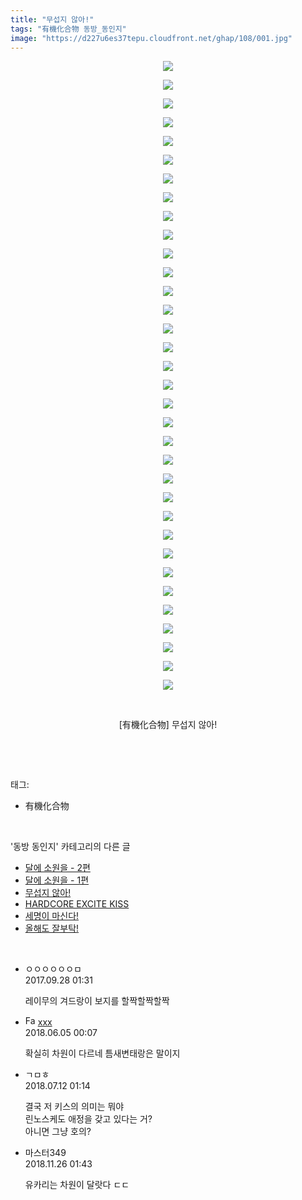 ```yaml
---
title: "무섭지 않아!"
tags: "有機化合物 동방_동인지"
image: "https://d227u6es37tepu.cloudfront.net/ghap/108/001.jpg"
---
```

<div class="article">
<p style="text-align: center; clear: none; float: none;"><img src="{{ site.imgserver6 }}/ghap/108/001.jpg"/></p>
<p style="text-align: center; clear: none; float: none;"><img src="{{ site.imgserver6 }}/ghap/108/002.jpg"/></p>
<p style="text-align: center; clear: none; float: none;"><img src="{{ site.imgserver6 }}/ghap/108/003.jpg"/></p>
<p style="text-align: center; clear: none; float: none;"><img src="{{ site.imgserver6 }}/ghap/108/004.jpg"/></p>
<p style="text-align: center; clear: none; float: none;"><img src="{{ site.imgserver6 }}/ghap/108/005.jpg"/></p>
<p style="text-align: center; clear: none; float: none;"><img src="{{ site.imgserver6 }}/ghap/108/006.jpg"/></p>
<p style="text-align: center; clear: none; float: none;"><img src="{{ site.imgserver6 }}/ghap/108/007.jpg"/></p>
<p style="text-align: center; clear: none; float: none;"><img src="{{ site.imgserver6 }}/ghap/108/008.jpg"/></p>
<p style="text-align: center; clear: none; float: none;"><img src="{{ site.imgserver6 }}/ghap/108/009.jpg"/></p>
<p style="text-align: center; clear: none; float: none;"><img src="{{ site.imgserver6 }}/ghap/108/010.jpg"/></p>
<p style="text-align: center; clear: none; float: none;"><img src="{{ site.imgserver6 }}/ghap/108/011.jpg"/></p>
<p style="text-align: center; clear: none; float: none;"><img src="{{ site.imgserver6 }}/ghap/108/012.jpg"/></p>
<p style="text-align: center; clear: none; float: none;"><img src="{{ site.imgserver6 }}/ghap/108/013.jpg"/></p>
<p style="text-align: center; clear: none; float: none;"><img src="{{ site.imgserver6 }}/ghap/108/014.jpg"/></p>
<p style="text-align: center; clear: none; float: none;"><img src="{{ site.imgserver6 }}/ghap/108/015.jpg"/></p>
<p style="text-align: center; clear: none; float: none;"><img src="{{ site.imgserver6 }}/ghap/108/016.jpg"/></p>
<p style="text-align: center; clear: none; float: none;"><img src="{{ site.imgserver6 }}/ghap/108/017.jpg"/></p>
<p style="text-align: center; clear: none; float: none;"><img src="{{ site.imgserver6 }}/ghap/108/018.jpg"/></p>
<p style="text-align: center; clear: none; float: none;"><img src="{{ site.imgserver6 }}/ghap/108/019.jpg"/></p>
<p style="text-align: center; clear: none; float: none;"><img src="{{ site.imgserver6 }}/ghap/108/020.jpg"/></p>
<p style="text-align: center; clear: none; float: none;"><img src="{{ site.imgserver6 }}/ghap/108/021.jpg"/></p>
<p style="text-align: center; clear: none; float: none;"><img src="{{ site.imgserver6 }}/ghap/108/022.jpg"/></p>
<p style="text-align: center; clear: none; float: none;"><img src="{{ site.imgserver6 }}/ghap/108/023.jpg"/></p>
<p style="text-align: center; clear: none; float: none;"><img src="{{ site.imgserver6 }}/ghap/108/024.jpg"/></p>
<p style="text-align: center; clear: none; float: none;"><img src="{{ site.imgserver6 }}/ghap/108/025.jpg"/></p>
<p style="text-align: center; clear: none; float: none;"><img src="{{ site.imgserver6 }}/ghap/108/026.jpg"/></p>
<p style="text-align: center; clear: none; float: none;"><img src="{{ site.imgserver6 }}/ghap/108/027.jpg"/></p>
<p style="text-align: center; clear: none; float: none;"><img src="{{ site.imgserver6 }}/ghap/108/028.jpg"/></p>
<p style="text-align: center; clear: none; float: none;"><img src="{{ site.imgserver6 }}/ghap/108/029.jpg"/></p>
<p style="text-align: center; clear: none; float: none;"><img src="{{ site.imgserver6 }}/ghap/108/030.jpg"/></p>
<p style="text-align: center; clear: none; float: none;"><img src="{{ site.imgserver6 }}/ghap/108/031.jpg"/></p>
<p style="text-align: center; clear: none; float: none;"><img src="{{ site.imgserver6 }}/ghap/108/032.jpg"/></p>
<p style="text-align: center; clear: none; float: none;"><img src="{{ site.imgserver6 }}/ghap/108/033.jpg"/></p>
<p style="text-align: center; clear: none; float: none;"><img src="{{ site.imgserver6 }}/ghap/108/034.jpg"/></p>
<p style="text-align: center; clear: none; float: none;"><br/></p>
<p style="text-align: center; clear: none; float: none;">[有機化合物] 무섭지 않아!</p>
<p><br/></p>
</div><br/>
<div class="tagTrail">
<p>태그: </p>
<ul>
<li>有機化合物</li>
</ul>
</div><br/>
<div class="another">
<p>'동방 동인지' 카테고리의 다른 글</p>
<ul>
<li><a href="/ghap_110">달에 소원을 - 2편</a></li>
<li><a href="/ghap_109">달에 소원을 - 1편</a></li>
<li><a href="/ghap_108">무섭지 않아!</a></li>
<li><a href="/ghap_107">HARDCORE EXCITE KISS</a></li>
<li><a href="/ghap_106">세명이 마신다!</a></li>
<li><a href="/ghap_105">올해도 잘부탁!</a></li>
</ul>
</div><br/>
<div class="cb_module cb_fluid">
<div class="cb_wrt cb_profile">
<div class="comment">
<ul>
<li class="cb_thumb_off" id="comment15092099">
<div class="cb_comment_area">
<div class="cb_info_area">
<div class="cb_section">
<span class="cb_nick_name">ㅇㅇㅇㅇㅇㅇㅁ</span>
</div>
<div class="cb_section">
<span class="cb_date">2017.09.28 01:31 </span>
</div>
</div>
<div class="cb_dsc_comment">
<p class="cb_dsc">
											레이무의 겨드랑이 보지를 할짝할짝할짝
										</p>
</div>
</div></li>
<li class="cb_thumb_off" id="comment15266443">
<div class="cb_comment_area">
<div class="cb_info_area">
<div class="cb_section">
<span class="cb_nick_name"><img alt="Favicon of http://qksxodid12@naver.com" height="16" onerror="this.onerror=null;this.parentNode.removeChild(this)" src="http://naver.com/favicon.ico" width="16"/> <a href="http://qksxodid12@naver.com" onclick="return openLinkInNewWindow(this)">xxx</a></span>
</div>
<div class="cb_section">
<span class="cb_date">2018.06.05 00:07 </span>
</div>
</div>
<div class="cb_dsc_comment">
<p class="cb_dsc">
											확실히 차원이 다르네 틈새변태랑은 말이지
										</p>
</div>
</div></li>
<li class="cb_thumb_off" id="comment15284438">
<div class="cb_comment_area">
<div class="cb_info_area">
<div class="cb_section">
<span class="cb_nick_name">ㄱㅁㅎ</span>
</div>
<div class="cb_section">
<span class="cb_date">2018.07.12 01:14 </span>
</div>
</div>
<div class="cb_dsc_comment">
<p class="cb_dsc">
											결국 저 키스의 의미는 뭐야<br/>
린노스케도 애정을 갖고 있다는 거?<br/>
아니면 그냥 호의?
										</p>
</div>
</div></li>
<li class="cb_thumb_off" id="comment15378514">
<div class="cb_comment_area">
<div class="cb_info_area">
<div class="cb_section">
<span class="cb_nick_name">마스터349</span>
</div>
<div class="cb_section">
<span class="cb_date">2018.11.26 01:43 </span>
</div>
</div>
<div class="cb_dsc_comment">
<p class="cb_dsc">
											유카리는 차원이 달랏다 ㄷㄷ
										</p>
</div>
</div></li>
</ul>
</div>
</div><!-- commentList close -->
</div><br/>

